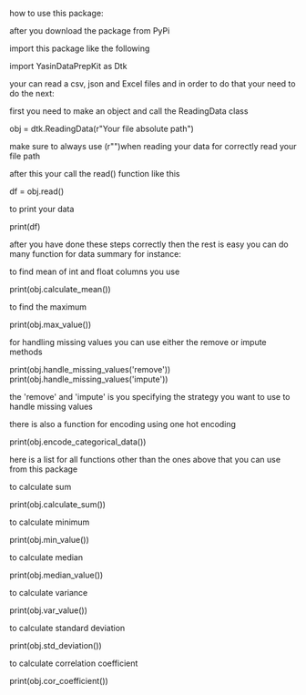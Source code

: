 how to use this package:

after you download the package from PyPi

import this package like the following

import YasinDataPrepKit as Dtk

your can read a csv, json and Excel files and in order to do
that your need to do the next:

first you need to make an object and call the ReadingData class

obj = dtk.ReadingData(r"Your file absolute path")

make sure to always use (r"")when reading your data for 
correctly read your file path

after this your call the read() function like this

df = obj.read()

to print your data

print(df)

after you have done these steps correctly then the rest is easy 
you can do many function for data summary for instance:

to find mean of int and float columns you use

print(obj.calculate_mean())

to find the maximum

print(obj.max_value())

for handling missing values you can use either the remove or 
impute methods

print(obj.handle_missing_values('remove'))
print(obj.handle_missing_values('impute'))

the 'remove' and 'impute' is you specifying the strategy you
want to use to handle missing values


there is also a function for encoding using one hot encoding

print(obj.encode_categorical_data())


here is a list for all functions other than the ones above that 
you can use from this package

to calculate sum

print(obj.calculate_sum())

to calculate minimum

print(obj.min_value())

to calculate median

print(obj.median_value())

to calculate variance

print(obj.var_value())

to calculate standard deviation

print(obj.std_deviation())

to calculate correlation coefficient

print(obj.cor_coefficient())

